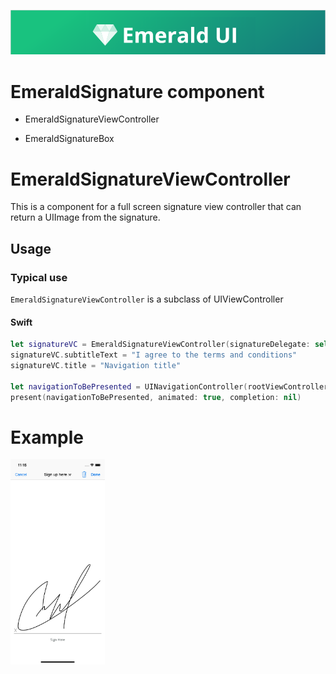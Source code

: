 <p align="center"><img src="https://github.com/cebroker/emerald-ios/blob/develop/Resources/Images/Header.PNG" /></p>

# EmeraldSignature component
<ul class="icon-list">
  <li class="icon-list-item icon-list-item--spec">EmeraldSignatureViewController</li>
</ul>
<ul class="icon-list">
  <li class="icon-list-item icon-list-item--spec">EmeraldSignatureBox</li>
</ul>

# EmeraldSignatureViewController
This is a component for a full screen signature view controller that can return a UIImage from the signature.

## Usage
### Typical use

`EmeraldSignatureViewController` is a subclass of UIViewController

#### Swift
```swift
let signatureVC = EmeraldSignatureViewController(signatureDelegate: self)
signatureVC.subtitleText = "I agree to the terms and conditions"
signatureVC.title = "Navigation title"

let navigationToBePresented = UINavigationController(rootViewController: signatureVC)
present(navigationToBePresented, animated: true, completion: nil)
```
# Example
<img src="https://github.com/cebroker/emerald-ios/blob/develop/Resources/Images/EmeraldSignatureViewController.png" width="30%" />
